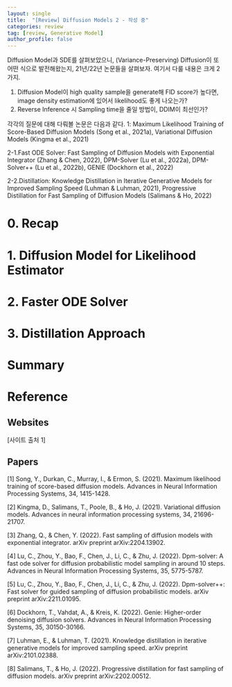 ```yaml
---
layout: single
title:  "[Review] Diffusion Models 2 - 작성 중"
categories: review
tag: [review, Generative Model]
author_profile: false
---
```


Diffusion Model과 SDE를 살펴보았으니, (Variance-Preserving) Diffusion이 또 어떤 식으로 발전해왔는지, 21년/22년 논문들을 살펴보자. 여기서 다룰 내용은 크게 2가지.

1. Diffusion Model이 high quality sample을 generate해 FID score가 높다면, image density estimation에 있어서 likelihood도 좋게 나오는가?
2. Reverse Inference 시 Sampling time을 줄일 방법이, DDIM이 최선인가?

각각의 질문에 대해 다뤄볼 논문은 다음과 같다.
1: Maximum Likelihood Training of Score-Based Diffusion Models (Song et al., 2021a), Variational Diffusion Models (Kingma et al., 2021)

2-1.Fast ODE Solver: Fast Sampling of Diffusion Models with Exponential Integrator (Zhang & Chen, 2022), DPM-Solver (Lu et al., 2022a), DPM-Solver++ (Lu et al., 2022b), GENIE (Dockhorn et al., 2022)

2-2.Distillation: Knowledge Distillation in Iterative Generative Models for Improved Sampling Speed (Luhman & Luhman, 2021), Progressive Distillation for Fast Sampling of Diffusion Models (Salimans & Ho, 2022)

# 0. Recap

# 1. Diffusion Model for Likelihood Estimator

# 2. Faster ODE Solver

# 3. Distillation Approach

# Summary

# Reference

## Websites

[사이트 출처 1] 

## Papers

[1] Song, Y., Durkan, C., Murray, I., & Ermon, S. (2021). Maximum likelihood training of score-based diffusion models. Advances in Neural Information Processing Systems, 34, 1415-1428.

[2] Kingma, D., Salimans, T., Poole, B., & Ho, J. (2021). Variational diffusion models. Advances in neural information processing systems, 34, 21696-21707.

[3] Zhang, Q., & Chen, Y. (2022). Fast sampling of diffusion models with exponential integrator. arXiv preprint arXiv:2204.13902.

[4] Lu, C., Zhou, Y., Bao, F., Chen, J., Li, C., & Zhu, J. (2022). Dpm-solver: A fast ode solver for diffusion probabilistic model sampling in around 10 steps. Advances in Neural Information Processing Systems, 35, 5775-5787.

[5] Lu, C., Zhou, Y., Bao, F., Chen, J., Li, C., & Zhu, J. (2022). Dpm-solver++: Fast solver for guided sampling of diffusion probabilistic models. arXiv preprint arXiv:2211.01095.

[6] Dockhorn, T., Vahdat, A., & Kreis, K. (2022). Genie: Higher-order denoising diffusion solvers. Advances in Neural Information Processing Systems, 35, 30150-30166.

[7] Luhman, E., & Luhman, T. (2021). Knowledge distillation in iterative generative models for improved sampling speed. arXiv preprint arXiv:2101.02388.

[8] Salimans, T., & Ho, J. (2022). Progressive distillation for fast sampling of diffusion models. arXiv preprint arXiv:2202.00512.
